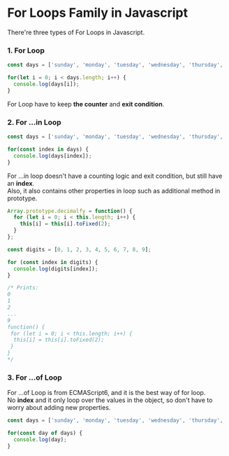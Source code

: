For Loops Family in Javascript
===============================
There're three types of For Loops in Javascript.
### 1. For Loop
```javascript
const days = ['sunday', 'monday', 'tuesday', 'wednesday', 'thursday', 'friday', 'saturday'];

for(let i = 0; i < days.length; i++) {
  console.log(days[i]);
}
```
For Loop have to keep **the counter** and **exit condition**.  

### 2. For ...in Loop
```javascript
const days = ['sunday', 'monday', 'tuesday', 'wednesday', 'thursday', 'friday', 'saturday'];

for(const index in days) {
  console.log(days[index]);
}
```
For ...in loop doesn't have a counting logic and exit condition, but still have an **index**.  
Also, it also contains other properties in loop such as additional method in prototype.
```javascript
Array.prototype.decimalfy = function() {
  for (let i = 0; i < this.length; i++) {
    this[i] = this[i].toFixed(2);
  }
};

const digits = [0, 1, 2, 3, 4, 5, 6, 7, 8, 9];

for (const index in digits) {
  console.log(digits[index]);
}

/* Prints:
0
1 
2
...
9   
function() {
 for (let i = 0; i < this.length; i++) {
  this[i] = this[i].toFixed(2);  
 }
} 
*/
```
  
### 3. For ...of Loop
For ...of Loop is from ECMAScript6, and it is the best way of for loop.   
No **index** and it only loop over the values in the object, so don't have to worry about adding new properties.
```javascript
const days = ['sunday', 'monday', 'tuesday', 'wednesday', 'thursday', 'friday', 'saturday'];

for(const day of days) {
  console.log(day);
}
```
